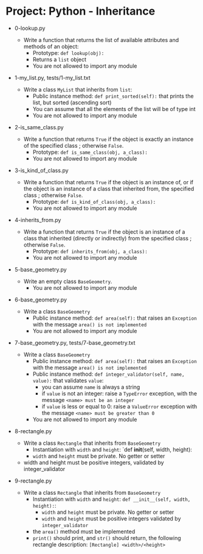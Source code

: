 # Project: Python - Inheritance

*   0-lookup.py
    - Write a function that returns the list of available attributes and methods of an object:
      - Prototype: `def lookup(obj):`
      - Returns a `list` object
      - You are not allowed to import any module

*   1-my_list.py, tests/1-my_list.txt
    - Write a class `MyList` that inherits from `list`:
      - Public instance method: `def print_sorted(self):` that prints the list, but sorted (ascending sort)
      - You can assume that all the elements of the list will be of type int
      - You are not allowed to import any module

*   2-is_same_class.py
    - Write a function that returns `True` if the object is exactly an instance of the specified class ; otherwise `False`.
      - Prototype: `def is_same_class(obj, a_class):`
      - You are not allowed to import any module

*   3-is_kind_of_class.py
    - Write a function that returns `True` if the object is an instance of, or if the object is an instance of a class that inherited from, the specified class ; otherwise `False`.
      - Prototype: `def is_kind_of_class(obj, a_class):`
      - You are not allowed to import any module

*   4-inherits_from.py
    - Write a function that returns `True` if the object is an instance of a class that inherited (directly or indirectly) from the specified class ; otherwise `False`.
      - Prototype: `def inherits_from(obj, a_class):`
      - You are not allowed to import any module

*   5-base_geometry.py
    - Write an empty class `BaseGeometry`.
      - You are not allowed to import any module

*   6-base_geometry.py
    - Write a class `BaseGeometry`
      - Public instance method: `def area(self):` that raises an `Exception` with the message `area() is not implemented`
      - You are not allowed to import any module

*   7-base_geometry.py, tests/7-base_geometry.txt
    - Write a class `BaseGeometry`
      - Public instance method: `def area(self):` that raises an `Exception` with the message `area() is not implemented`
      - Public instance method: `def integer_validator(self, name, value):` that validates `value`:
        - you can assume `name` is always a string
        - if `value` is not an integer: raise a `TypeError` exception, with the message `<name> must be an integer`
        - if `value` is less or equal to 0: raise a `ValueError` exception with the message `<name> must be greater than 0`
      - You are not allowed to import any module

*   8-rectangle.py
    - Write a class `Rectangle` that inherits from `BaseGeometry`
      - Instantiation with `width` and `height`: `def __init__(self, width, height):
      - `width` and `height` must be private. No getter or setter
    - width and height must be positive integers, validated by integer_validator

*   9-rectangle.py
    - Write a class `Rectangle` that inherits from `BaseGeometry`
      - Instantiation with `width` and `height`: `def __init__(self, width, height):`:
        - `width` and `height` must be private. No getter or setter
        - `width` and `height` must be positive integers validated by `integer_validator`
      - the `area()` method must be implemented
      - `print()` should print, and `str()` should return, the following rectangle description: `[Rectangle] <width>/<height>` 
